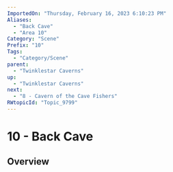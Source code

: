 ```yaml
---
ImportedOn: "Thursday, February 16, 2023 6:10:23 PM"
Aliases:
  - "Back Cave"
  - "Area 10"
Category: "Scene"
Prefix: "10"
Tags:
  - "Category/Scene"
parent:
  - "Twinklestar Caverns"
up:
  - "Twinklestar Caverns"
next:
  - "8 - Cavern of the Cave Fishers"
RWtopicId: "Topic_9799"
---
```

# 10 - Back Cave
## Overview
